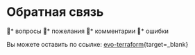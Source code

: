 # Обратная связь

🦦* вопросы
🦩* пожелания
🦍* комментарии
🐓* ошибки

Вы можете оставить по ссылке: [evo-terraform](https://github.com/CLOUDdotRu/evo-terraform/issues){target=_blank}




